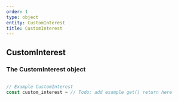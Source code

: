 ```yaml
---
order: 1
type: object
entity: CustomInterest
title: CustomInterest
---
```


## CustomInterest

### The CustomInterest object

```javascript

// Example CustomInterest
const custom_interest = // Todo: add example get() return here

```
